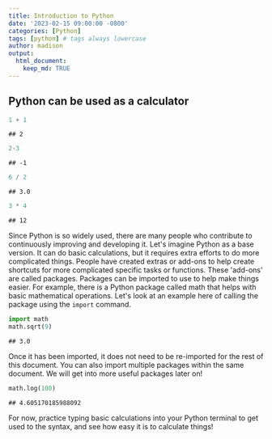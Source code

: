 ```yaml
---
title: Introduction to Python
date: '2023-02-15 09:00:00 -0800'
categories: [Python]
tags: [python] # tags always lowercase
author: madison
output:
  html_document:
    keep_md: TRUE
---
```




## Python can be used as a calculator


```python
1 + 1
```

```
## 2
```




```python
2-3
```

```
## -1
```




```python
6 / 2
```

```
## 3.0
```




```python
3 * 4
```

```
## 12
```



Since Python is so widely used, there are many people who contribute to continuously improving and developing it. Let's imagine Python as a base version. It can do basic calculations, but it requires extra efforts to do more complicated things. People have created extras or add-ons to help create shortcuts for more complicated specific tasks or functions. These 'add-ons' are called packages. Packages can be imported to use to help make things easier. For example, there is a Python package called math that helps with basic mathematical operations. Let's look at an example here of calling the package using the ```import``` command.


```python
import math
math.sqrt(9)
```

```
## 3.0
```

Once it has been imported, it does not need to be re-imported for the rest of this document. You can also import multiple packages within the same document. We will get into more useful packages later on!


```python
math.log(100)
```

```
## 4.605170185988092
```

For now, practice typing basic calculations into your Python terminal to get used to the syntax, and see how easy it is to calculate things!
